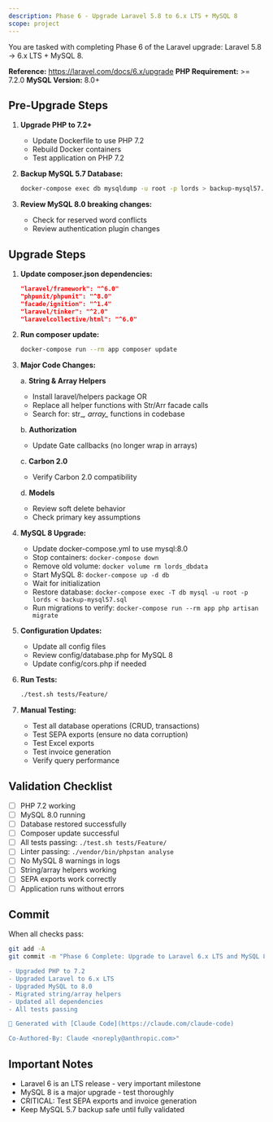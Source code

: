 ```yaml
---
description: Phase 6 - Upgrade Laravel 5.8 to 6.x LTS + MySQL 8
scope: project
---
```


You are tasked with completing Phase 6 of the Laravel upgrade: Laravel 5.8 → 6.x LTS + MySQL 8.

**Reference:** https://laravel.com/docs/6.x/upgrade
**PHP Requirement:** >= 7.2.0
**MySQL Version:** 8.0+

## Pre-Upgrade Steps

1. **Upgrade PHP to 7.2+**
   - Update Dockerfile to use PHP 7.2
   - Rebuild Docker containers
   - Test application on PHP 7.2

2. **Backup MySQL 5.7 Database:**
   ```bash
   docker-compose exec db mysqldump -u root -p lords > backup-mysql57.sql
   ```

3. **Review MySQL 8.0 breaking changes:**
   - Check for reserved word conflicts
   - Review authentication plugin changes

## Upgrade Steps

1. **Update composer.json dependencies:**
   ```json
   "laravel/framework": "^6.0"
   "phpunit/phpunit": "^8.0"
   "facade/ignition": "^1.4"
   "laravel/tinker": "^2.0"
   "laravelcollective/html": "^6.0"
   ```

2. **Run composer update:**
   ```bash
   docker-compose run --rm app composer update
   ```

3. **Major Code Changes:**

   a. **String & Array Helpers**
   - Install laravel/helpers package OR
   - Replace all helper functions with Str/Arr facade calls
   - Search for: str_*, array_* functions in codebase

   b. **Authorization**
   - Update Gate callbacks (no longer wrap in arrays)

   c. **Carbon 2.0**
   - Verify Carbon 2.0 compatibility

   d. **Models**
   - Review soft delete behavior
   - Check primary key assumptions

4. **MySQL 8 Upgrade:**
   - Update docker-compose.yml to use mysql:8.0
   - Stop containers: `docker-compose down`
   - Remove old volume: `docker volume rm lords_dbdata`
   - Start MySQL 8: `docker-compose up -d db`
   - Wait for initialization
   - Restore database: `docker-compose exec -T db mysql -u root -p lords < backup-mysql57.sql`
   - Run migrations to verify: `docker-compose run --rm app php artisan migrate`

5. **Configuration Updates:**
   - Update all config files
   - Review config/database.php for MySQL 8
   - Update config/cors.php if needed

6. **Run Tests:**
   ```bash
   ./test.sh tests/Feature/
   ```

7. **Manual Testing:**
   - Test all database operations (CRUD, transactions)
   - Test SEPA exports (ensure no data corruption)
   - Test Excel exports
   - Test invoice generation
   - Verify query performance

## Validation Checklist

- [ ] PHP 7.2 working
- [ ] MySQL 8.0 running
- [ ] Database restored successfully
- [ ] Composer update successful
- [ ] All tests passing: `./test.sh tests/Feature/`
- [ ] Linter passing: `./vendor/bin/phpstan analyse`
- [ ] No MySQL 8 warnings in logs
- [ ] String/array helpers working
- [ ] SEPA exports work correctly
- [ ] Application runs without errors

## Commit

When all checks pass:
```bash
git add -A
git commit -m "Phase 6 Complete: Upgrade to Laravel 6.x LTS and MySQL 8.0

- Upgraded PHP to 7.2
- Upgraded Laravel to 6.x LTS
- Upgraded MySQL to 8.0
- Migrated string/array helpers
- Updated all dependencies
- All tests passing

🤖 Generated with [Claude Code](https://claude.com/claude-code)

Co-Authored-By: Claude <noreply@anthropic.com>"
```

## Important Notes

- Laravel 6 is an LTS release - very important milestone
- MySQL 8 is a major upgrade - test thoroughly
- CRITICAL: Test SEPA exports and invoice generation
- Keep MySQL 5.7 backup safe until fully validated
